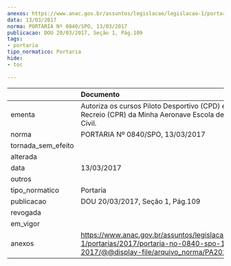 ```yaml
---
anexos: https://www.anac.gov.br/assuntos/legislacao/legislacao-1/portarias/2017/portaria-no-0840-spo-13-03-2017/@@display-file/arquivo_norma/PA2017-0840.pdf
data: 13/03/2017
norma: PORTARIA Nº 0840/SPO, 13/03/2017
publicacao: DOU 20/03/2017, Seção 1, Pág.109
tags:
- portaria
tipo_normatico: Portaria
hide: 
- toc 
 
---
```


|                    | Documento                                                                                                                                            |
|:-------------------|:-----------------------------------------------------------------------------------------------------------------------------------------------------|
| ementa             | Autoriza os cursos Piloto Desportivo (CPD) e Piloto de Recreio (CPR) da Minha Aeronave Escola de Aviação Civil.                                      |
| norma              | PORTARIA Nº 0840/SPO, 13/03/2017                                                                                                                     |
| tornada_sem_efeito |                                                                                                                                                      |
| alterada           |                                                                                                                                                      |
| data               | 13/03/2017                                                                                                                                           |
| outros             |                                                                                                                                                      |
| tipo_normatico     | Portaria                                                                                                                                             |
| publicacao         | DOU 20/03/2017, Seção 1, Pág.109                                                                                                                     |
| revogada           |                                                                                                                                                      |
| em_vigor           |                                                                                                                                                      |
| anexos             | https://www.anac.gov.br/assuntos/legislacao/legislacao-1/portarias/2017/portaria-no-0840-spo-13-03-2017/@@display-file/arquivo_norma/PA2017-0840.pdf |